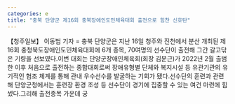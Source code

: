 ```yaml
---
categories: e
title: "충북 단양군 제16회 충북장애인도민체육대회 출전으로 힘찬 신호탄"
---
```

【청주일보】 이동범 기자 = 충북 단양군은 지난 16일 청주와 진천에서 분산 개최된 제16회 충청북도장애인도민체육대회에 6개 종목, 70여명의 선수단이 출전해 그간 갈고닦은 기량을 선보였다.이번 대회는 단양군장애인체육회(회장 김문근)가 2022년 2월 출범한 이후 처음으로 출전하는 종합대회로써 장애유형별 단체와 복지시설 등 유관기관의 유기적인 협조 체계를 통해 관내 우수선수를 발굴하는 기회가 됐다.선수단의 훈련과 관련해 단양군청에서는 훈련장 환경 조성 등 선수단이 경기에 집중할 수 있는 여건 마련에 힘썼다.그리해 출전종목 가운데 궁